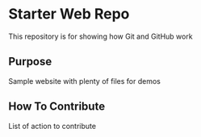 # Starter Web Repo

This repository is for showing how Git and GitHub work

## Purpose

Sample website with plenty of files for demos

## How To Contribute

List of action to contribute